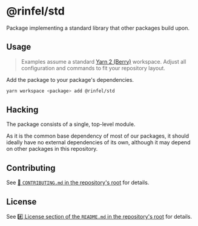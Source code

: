 # @rinfel/std

Package implementing a standard library that other packages build upon.

## Usage

> Examples assume a standard [Yarn 2 (Berry)](https://yarnpkg.com) workspace. Adjust all configuration and commands to fit your repository layout.

Add the package to your package's dependencies.

```sh
yarn workspace <package> add @rinfel/std
```

## Hacking

The package consists of a single, top-level module.

As it is the common base dependency of most of our packages, it should ideally have no external dependencies of its own, although it may depend on other packages in this repository.

## Contributing

See [📄 `CONTRIBUTING.md` in the repository's root](/CONTRIBUTING.md) for details.

## License

See [#️⃣ License section of the `README.md` in the repository's root](/README.md#license) for details.
